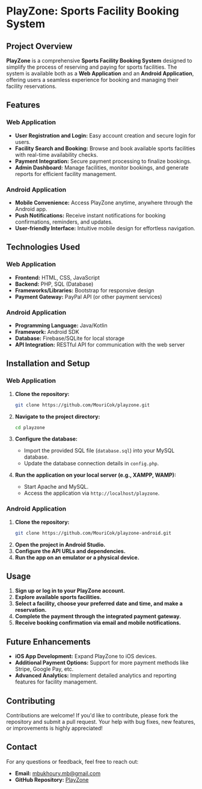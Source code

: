 # PlayZone: Sports Facility Booking System

## Project Overview

**PlayZone** is a comprehensive **Sports Facility Booking System** designed to simplify the process of reserving and paying for sports facilities. The system is available both as a **Web Application** and an **Android Application**, offering users a seamless experience for booking and managing their facility reservations.

## Features

### Web Application
- **User Registration and Login:** Easy account creation and secure login for users.
- **Facility Search and Booking:** Browse and book available sports facilities with real-time availability checks.
- **Payment Integration:** Secure payment processing to finalize bookings.
- **Admin Dashboard:** Manage facilities, monitor bookings, and generate reports for efficient facility management.

### Android Application
- **Mobile Convenience:** Access PlayZone anytime, anywhere through the Android app.
- **Push Notifications:** Receive instant notifications for booking confirmations, reminders, and updates.
- **User-friendly Interface:** Intuitive mobile design for effortless navigation.

## Technologies Used

### Web Application
- **Frontend:** HTML, CSS, JavaScript
- **Backend:** PHP, SQL (Database)
- **Frameworks/Libraries:** Bootstrap for responsive design
- **Payment Gateway:** PayPal API (or other payment services)

### Android Application
- **Programming Language:** Java/Kotlin
- **Framework:** Android SDK
- **Database:** Firebase/SQLite for local storage
- **API Integration:** RESTful API for communication with the web server

## Installation and Setup

### Web Application
1. **Clone the repository:**
   ```bash
   git clone https://github.com/MouriCok/playzone.git
   ```
2. **Navigate to the project directory:**
   ```bash
   cd playzone
   ```
3. **Configure the database:**
   - Import the provided SQL file (`database.sql`) into your MySQL database.
   - Update the database connection details in `config.php`.

4. **Run the application on your local server (e.g., XAMPP, WAMP):**
   - Start Apache and MySQL.
   - Access the application via `http://localhost/playzone`.

### Android Application
1. **Clone the repository:**
   ```bash
   git clone https://github.com/MouriCok/playzone-android.git
   ```
2. **Open the project in Android Studio.**
3. **Configure the API URLs and dependencies.**
4. **Run the app on an emulator or a physical device.**

## Usage

1. **Sign up or log in to your PlayZone account.**
2. **Explore available sports facilities.**
3. **Select a facility, choose your preferred date and time, and make a reservation.**
4. **Complete the payment through the integrated payment gateway.**
5. **Receive booking confirmation via email and mobile notifications.**

## Future Enhancements
- **iOS App Development:** Expand PlayZone to iOS devices.
- **Additional Payment Options:** Support for more payment methods like Stripe, Google Pay, etc.
- **Advanced Analytics:** Implement detailed analytics and reporting features for facility management.

## Contributing
Contributions are welcome! If you'd like to contribute, please fork the repository and submit a pull request. Your help with bug fixes, new features, or improvements is highly appreciated!

## Contact
For any questions or feedback, feel free to reach out:

- **Email:** [mbukhoury.mb@gmail.com](mailto:mbukhoury.mb@gmail.com)
- **GitHub Repository:** [PlayZone](https://github.com/MouriCok/playzone)